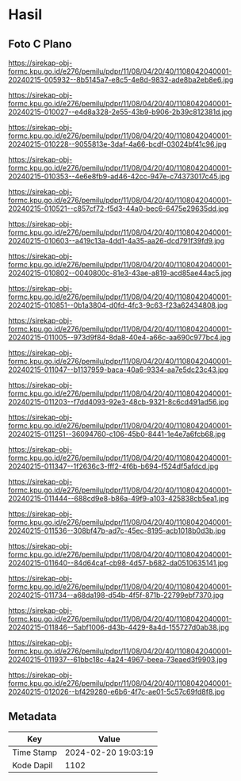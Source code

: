 # Hasil

## Foto C Plano

https://sirekap-obj-formc.kpu.go.id/e276/pemilu/pdpr/11/08/04/20/40/1108042040001-20240215-005932--8b5145a7-e8c5-4e8d-9832-ade8ba2eb8e6.jpg

https://sirekap-obj-formc.kpu.go.id/e276/pemilu/pdpr/11/08/04/20/40/1108042040001-20240215-010027--e4d8a328-2e55-43b9-b906-2b39c812381d.jpg

https://sirekap-obj-formc.kpu.go.id/e276/pemilu/pdpr/11/08/04/20/40/1108042040001-20240215-010228--9055813e-3daf-4a66-bcdf-03024bf41c96.jpg

https://sirekap-obj-formc.kpu.go.id/e276/pemilu/pdpr/11/08/04/20/40/1108042040001-20240215-010353--4e6e8fb9-ad46-42cc-947e-c74373017c45.jpg

https://sirekap-obj-formc.kpu.go.id/e276/pemilu/pdpr/11/08/04/20/40/1108042040001-20240215-010521--c857cf72-f5d3-44a0-bec6-6475e29635dd.jpg

https://sirekap-obj-formc.kpu.go.id/e276/pemilu/pdpr/11/08/04/20/40/1108042040001-20240215-010603--a419c13a-4dd1-4a35-aa26-dcd791f39fd9.jpg

https://sirekap-obj-formc.kpu.go.id/e276/pemilu/pdpr/11/08/04/20/40/1108042040001-20240215-010802--0040800c-81e3-43ae-a819-acd85ae44ac5.jpg

https://sirekap-obj-formc.kpu.go.id/e276/pemilu/pdpr/11/08/04/20/40/1108042040001-20240215-010851--0b1a3804-d0fd-4fc3-9c63-f23a62434808.jpg

https://sirekap-obj-formc.kpu.go.id/e276/pemilu/pdpr/11/08/04/20/40/1108042040001-20240215-011005--973d9f84-8da8-40e4-a66c-aa690c977bc4.jpg

https://sirekap-obj-formc.kpu.go.id/e276/pemilu/pdpr/11/08/04/20/40/1108042040001-20240215-011047--b1137959-baca-40a6-9334-aa7e5dc23c43.jpg

https://sirekap-obj-formc.kpu.go.id/e276/pemilu/pdpr/11/08/04/20/40/1108042040001-20240215-011203--f7dd4093-92e3-48cb-9321-8c6cd491ad56.jpg

https://sirekap-obj-formc.kpu.go.id/e276/pemilu/pdpr/11/08/04/20/40/1108042040001-20240215-011251--36094760-c106-45b0-8441-1e4e7a6fcb68.jpg

https://sirekap-obj-formc.kpu.go.id/e276/pemilu/pdpr/11/08/04/20/40/1108042040001-20240215-011347--1f2636c3-fff2-4f6b-b694-f524df5afdcd.jpg

https://sirekap-obj-formc.kpu.go.id/e276/pemilu/pdpr/11/08/04/20/40/1108042040001-20240215-011444--688cd9e8-b86a-49f9-a103-425838cb5ea1.jpg

https://sirekap-obj-formc.kpu.go.id/e276/pemilu/pdpr/11/08/04/20/40/1108042040001-20240215-011536--308bf47b-ad7c-45ec-8195-acb1018b0d3b.jpg

https://sirekap-obj-formc.kpu.go.id/e276/pemilu/pdpr/11/08/04/20/40/1108042040001-20240215-011640--84d64caf-cb98-4d57-b682-da0510635141.jpg

https://sirekap-obj-formc.kpu.go.id/e276/pemilu/pdpr/11/08/04/20/40/1108042040001-20240215-011734--a68da198-d54b-4f5f-871b-22799ebf7370.jpg

https://sirekap-obj-formc.kpu.go.id/e276/pemilu/pdpr/11/08/04/20/40/1108042040001-20240215-011846--5abf1006-d43b-4429-8a4d-155727d0ab38.jpg

https://sirekap-obj-formc.kpu.go.id/e276/pemilu/pdpr/11/08/04/20/40/1108042040001-20240215-011937--61bbc18c-4a24-4967-beea-73eaed3f9903.jpg

https://sirekap-obj-formc.kpu.go.id/e276/pemilu/pdpr/11/08/04/20/40/1108042040001-20240215-012026--bf429280-e6b6-4f7c-ae01-5c57c69fd8f8.jpg


## Metadata

| Key        | Value               |
| ---------- | ------------------- |
| Time Stamp | 2024-02-20 19:03:19 |
| Kode Dapil | 1102                |



